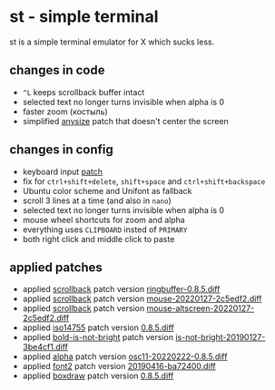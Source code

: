 # st - simple terminal
st is a simple terminal emulator for X which sucks less.

## changes in code
+ `^L` keeps scrollback buffer intact
+ selected text no longer turns invisible when alpha is 0
+ faster zoom (костыль)
+ simplified [anysize](https://st.suckless.org/patches/anysize/) patch that doesn't center the screen

## changes in config
+ keyboard input [patch](https://st.suckless.org/patches/fix_keyboard_input/)
+ fix for `ctrl+shift+delete`, `shift+space` and `ctrl+shift+backspace`
+ Ubuntu color scheme and Unifont as fallback
+ scroll 3 lines at a time (and also in `nano`)
+ selected text no longer turns invisible when alpha is 0
+ mouse wheel shortcuts for zoom and alpha
+ everything uses `CLIPBOARD` insted of `PRIMARY`
+ both right click and middle click to paste

## applied patches
+ applied [scrollback](https://st.suckless.org/patches/scrollback) patch version [ringbuffer-0.8.5.diff](https://st.suckless.org/patches/scrollback/st-scrollback-ringbuffer-0.8.5.diff)
+ applied [scrollback](https://st.suckless.org/patches/scrollback) patch version [mouse-20220127-2c5edf2.diff](https://st.suckless.org/patches/scrollback/st-scrollback-mouse-20220127-2c5edf2.diff)
+ applied [scrollback](https://st.suckless.org/patches/scrollback) patch version [mouse-altscreen-20220127-2c5edf2.diff](https://st.suckless.org/patches/scrollback/st-scrollback-mouse-altscreen-20220127-2c5edf2.diff)
+ applied [iso14755](https://st.suckless.org/patches/iso14755) patch version [0.8.5.diff](https://st.suckless.org/patches/iso14755/st-iso14755-0.8.5.diff)
+ applied [bold-is-not-bright](https://st.suckless.org/patches/bold-is-not-bright) patch version [is-not-bright-20190127-3be4cf1.diff](https://st.suckless.org/patches/bold-is-not-bright/st-bold-is-not-bright-20190127-3be4cf1.diff)
+ applied [alpha](https://st.suckless.org/patches/alpha) patch version [osc11-20220222-0.8.5.diff](https://st.suckless.org/patches/alpha/st-alpha-osc11-20220222-0.8.5.diff)
+ applied [font2](https://st.suckless.org/patches/font2) patch version [20190416-ba72400.diff](https://st.suckless.org/patches/font2/st-font2-20190416-ba72400.diff)
+ applied [boxdraw](https://st.suckless.org/patches/boxdraw) patch version [0.8.5.diff](https://st.suckless.org/patches/boxdraw/st-boxdraw_v2-0.8.5.diff)
